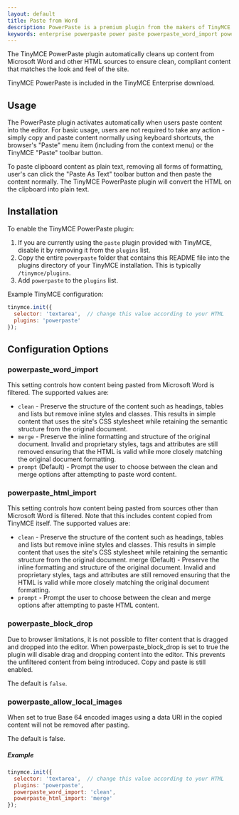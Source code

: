 ```yaml
---
layout: default
title: Paste from Word
description: PowerPaste is a premium plugin from the makers of TinyMCE for clean Word copy-and-paste.
keywords: enterprise powerpaste power paste powerpaste_word_import powerpaste_html_import powerpaste_block_drop powerpaste_allow_local_images
---
```


The TinyMCE PowerPaste plugin automatically cleans up content from Microsoft Word and other HTML sources to ensure clean, compliant content that matches the look and feel of the site.

TinyMCE PowerPaste is included in the TinyMCE Enterprise download.


## Usage

The  PowerPaste plugin activates automatically when users paste content into the editor. For basic usage, users are not required to take any action - simply copy and paste content normally using keyboard shortcuts, the browser's "Paste" menu item (including from the context menu) or the TinyMCE "Paste" toolbar button.

To paste clipboard content as plain text, removing all forms of formatting, user's can click the "Paste As Text" toolbar button and then paste the content normally. The TinyMCE PowerPaste plugin will convert the HTML on the clipboard into plain text.


## Installation

To enable the TinyMCE PowerPaste plugin:

1. If you are currently using the `paste` plugin provided with TinyMCE, disable it by removing it from the `plugins` list.
2. Copy the entire `powerpaste` folder that contains this README file into the plugins directory of your TinyMCE installation. This is typically `/tinymce/plugins`.
3. Add `powerpaste` to the `plugins` list.

Example TinyMCE configuration:

```js
tinymce.init({
  selector: 'textarea',  // change this value according to your HTML
  plugins: 'powerpaste'
});
```

## Configuration Options

### powerpaste_word_import

This setting controls how content being pasted from Microsoft Word is filtered. The supported values are:

* `clean` - Preserve the structure of the content such as headings, tables and lists but remove inline styles and classes. This results in simple content that uses the site's CSS stylesheet while retaining the semantic structure from the original document.
* `merge` - Preserve the inline formatting and structure of the original document. Invalid and proprietary styles, tags and attributes are still removed ensuring that the HTML is valid while more closely matching the original document formatting.
* `prompt` (Default) - Prompt the user to choose between the clean and merge options after attempting to paste word content.

### powerpaste_html_import

This setting controls how content being pasted from sources other than Microsoft Word is filtered. Note that this includes content copied from TinyMCE itself. The supported values are:

* `clean` - Preserve the structure of the content such as headings, tables and lists but remove inline styles and classes. This results in simple content that uses the site's CSS stylesheet while retaining the semantic structure from the original document.
merge (Default) - Preserve the inline formatting and structure of the original document. Invalid and proprietary styles, tags and attributes are still removed ensuring that the HTML is valid while more closely matching the original document formatting.
* `prompt` - Prompt the user to choose between the clean and merge options after attempting to paste HTML content.

### powerpaste_block_drop

Due to browser limitations, it is not possible to filter content that is dragged and dropped into the editor. When powerpaste_block_drop is set to true the plugin will disable drag and dropping content into the editor. This prevents the unfiltered content from being introduced. Copy and paste is still enabled.

The default is `false`.

### powerpaste_allow_local_images

When set to true Base 64 encoded images using a data URI in the copied content will not be removed after pasting.

The default is false.

##### Example

```js
tinymce.init({
  selector: 'textarea',  // change this value according to your HTML
  plugins: 'powerpaste',
  powerpaste_word_import: 'clean',
  powerpaste_html_import: 'merge'
});
```
